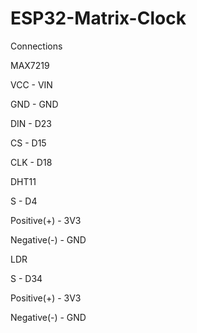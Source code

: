 # ESP32-Matrix-Clock

Connections

MAX7219

VCC - VIN

GND - GND

DIN - D23

CS - D15

CLK - D18

DHT11

S - D4

Positive(+) - 3V3

Negative(-) - GND


LDR

S - D34

Positive(+) - 3V3

Negative(-) - GND
